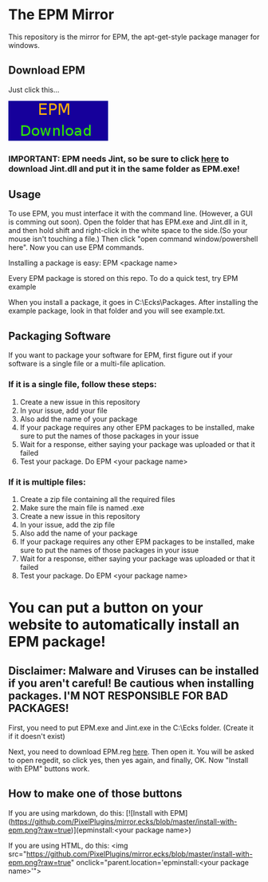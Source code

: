 # The EPM Mirror
This repository is the mirror for EPM, the apt-get-style package manager for windows.

## Download EPM
Just click this...

[![EPM Download](https://github.com/PixelPlugins/mirror.ecks/blob/master/EPM.png?raw=true)](https://github.com/PixelPlugins/mirror.ecks/blob/master/EPM.exe?raw=true)
### IMPORTANT: EPM needs Jint, so be sure to click [here](https://github.com/PixelPlugins/mirror.ecks/blob/master/Jint.dll?raw=true) to download Jint.dll and put it in the same folder as EPM.exe!

## Usage
To use EPM, you must interface it with the command line. (However, a GUI is comming out soon). Open the folder that has EPM.exe and Jint.dll in it, and then hold shift and right-click in the white space to the side.(So your mouse isn't touching a file.) Then click "open command window/powershell here". Now you can use EPM commands.

Installing a package is easy: EPM \<package name\>

Every EPM package is stored on this repo. To do a quick test, try EPM example

When you install a package, it goes in C:\Ecks\Packages. After installing the example package, look in that folder and you will see example.txt.

## Packaging Software
If you want to package your software for EPM, first figure out if your software is a single file or a multi-file aplication.

### If it is a single file, follow these steps:

1. Create a new issue in this repository
2. In your issue, add your file
3. Also add the name of your package
4. If your package requires any other EPM packages to be installed, make sure to put the names of those packages in your issue
5. Wait for a response, either saying your package was uploaded or that it failed
6. Test your package. Do EPM \<your package name\>

### If it is multiple files:

1. Create a zip file containing all the required files
2. Make sure the main file is named <your package name>.exe
3. Create a new issue in this repository
4. In your issue, add the zip file
5. Also add the name of your package
6. If your package requires any other EPM packages to be installed, make sure to put the names of those packages in your issue
7. Wait for a response, either saying your package was uploaded or that it failed
8. Test your package. Do EPM \<your package name\>

# You can put a button on your website to automatically install an EPM package!
## Disclaimer: Malware and Viruses can be installed if you aren't careful! Be cautious when installing packages. I'M NOT RESPONSIBLE FOR BAD PACKAGES!
First, you need to put EPM.exe and Jint.exe in the C:\Ecks folder. (Create it if it doesn't exist)

Next, you need to download EPM.reg [here](https://cdn.rawgit.com/PixelPlugins/mirror.ecks/ad08a27a/EPM.reg). Then open it. You will be asked to open regedit, so click yes, then yes again, and finally, OK. Now "Install with EPM" buttons work.

## How to make one of those buttons
If you are using markdown, do this: \[\!\[Install with EPM\]\(https://github.com/PixelPlugins/mirror.ecks/blob/master/install-with-epm.png?raw=true)](epminstall:<your package name\>)

If you are using HTML, do this: \<img src="https://github.com/PixelPlugins/mirror.ecks/blob/master/install-with-epm.png?raw=true" onclick="parent.location='epminstall:\<your package name\>'"\>
